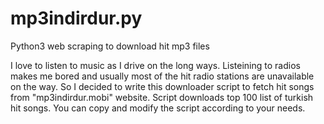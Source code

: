# mp3indirdur.py
Python3 web scraping to download hit mp3 files

I love to listen to music as I drive on the long ways. Listeining to radios makes me bored and usually most of the hit radio stations are unavailable on the way.
So I decided to write this downloader script to fetch hit songs from "mp3indirdur.mobi" website.  Script downloads top 100 list of turkish hit songs. You can copy and modify the script according to your needs.


